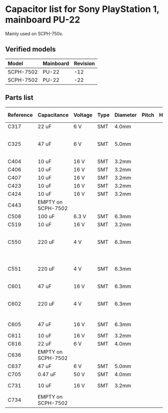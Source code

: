 Capacitor list for Sony PlayStation 1, mainboard PU-22
=======================================================

Mainly used on SCPH-750x.


Verified models
----------------

| Model     | Mainboard | Revision |
|:----------|:----------|:---------|
| SCPH-7502 | PU-22     | -12      |
| SCPH-7502 | PU-22     | -22      |


Parts list
-----------

| Reference | Capacitance        | Voltage  | Type  | Diameter  | Pitch  | Height | Location                   | MLCC 0805 | MLCC 1206            | New value           | New voltage |
|:----------|:-------------------|:---------|:------|:----------|:-------|:-------|:---------------------------|:----------|:---------------------|:--------------------|:------------|
| C317      | 22 uF              | 6 V      | SMT   | 4.0mm     |        |        | Bottom                     | C98190    |                      |                     | 16 V        |
| C325      | 47 uF              | 6 V      | SMT   | 5.0mm     |        |        | Center, inside shield area | C76636    |                      |                     | 10 V        |
| C404      | 10 uF              | 16 V     | SMT   | 3.2mm     |        |        | Top                        | C15850    |                      |                     | 25V         |
| C406      | 10 uF              | 16 V     | SMT   | 3.2mm     |        |        | Top                        | C15850    |                      |                     | 25V         |
| C407      | 10 uF              | 16 V     | SMT   | 3.2mm     |        |        | Top                        | C15850    |                      |                     | 25V         |
| C423      | 10 uF              | 16 V     | SMT   | 3.2mm     |        |        | Top                        | C15850    |                      |                     | 25V         |
| C424      | 10 uF              | 16 V     | SMT   | 3.2mm     |        |        | Top                        | C15850    |                      |                     | 25V         |
| C443      | EMPTY on SCPH-7502 |          |       |           |        |        | Top                        |           |                      |                     |             |
| C508      | 100 uF             | 6.3 V    | SMT   | 6.3mm     |        |        | Top left                   |           | C883598              |                     | 10 V        |
| C519      | 10 uF              | 16 V     | SMT   | 3.2mm     |        |        | Top left                   | C15850    |                      |                     | 25V         |
| C550      | 220 uF             | 4 V      | SMT   | 6.3mm     |        |        | Top left                   |           | C15008 x2<br>C412252 | 100 uF x2<br>220 uF | 6.3 V       |
| C551      | 220 uF             | 4 V      | SMT   | 6.3mm     |        |        | Top left                   |           | C15008 x2<br>C412252 | 100 uF x2<br>220 uF | 6.3 V       |
| C601      | 47 uF              | 16 V     | SMT   | 6.3mm     |        |        | Left                       |           |                      |                     |             |
| C602      | 220 uF             | 4 V      | SMT   | 6.3mm     |        |        | Top left                   |           | C15008 x2<br>C412252 | 100 uF x2<br>220 uF | 6.3 V       |
| C605      | 47 uF              | 16 V     | SMT   | 6.3mm     |        |        | Bottom left                |           | C6105119<br>C385907  |                     | 16 V        |
| C611      | 10 uF              | 16 V     | SMT   | 3.2mm     |        |        | Bottom                     | C15850    |                      |                     | 25V         |
| C616      | 22 uF              | 6 V      | SMT   | 4.0mm     |        |        | Bottom                     | C98190    |                      |                     | 16 V        |
| C636      | EMPTY on SCPH-7502 |          |       |           |        |        | Bottom                     |           |                      |                     |             |
| C637      | 47 uF              | 6 V      | SMT   | 5.0mm     |        |        | Bottom                     | C76636    |                      |                     | 10 V        |
| C705      | 0.47 uF            | 50 V     | SMT   | 4.0mm     |        |        | Bottom                     | C15972    |                      |                     | 25 V        |
| C731      | 10 uF              | 16 V     | SMT   | 3.2mm     |        |        | Bottom right               | C15850    |                      |                     | 25V         |
| C734      | EMPTY on SCPH-7502 |          |       |           |        |        | Bottom right               |           |                      |                     |             |
